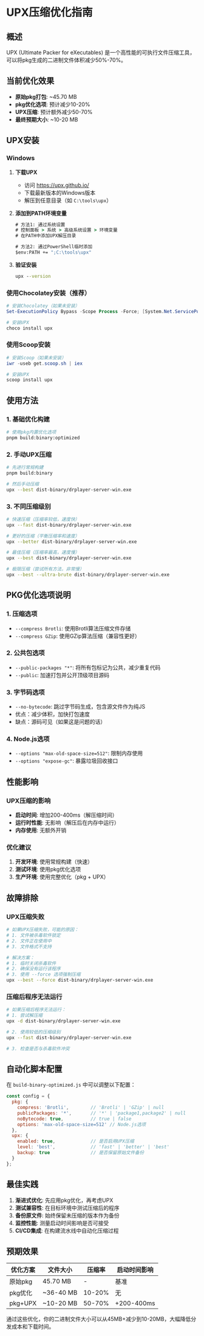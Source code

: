 # UPX压缩优化指南

## 概述

UPX (Ultimate Packer for eXecutables) 是一个高性能的可执行文件压缩工具，可以将pkg生成的二进制文件体积减少50%-70%。

## 当前优化效果

- **原始pkg打包**: ~45.70 MB
- **pkg优化选项**: 预计减少10-20%
- **UPX压缩**: 预计额外减少50-70%
- **最终预期大小**: ~10-20 MB

## UPX安装

### Windows

1. **下载UPX**
   - 访问 https://upx.github.io/
   - 下载最新版本的Windows版本
   - 解压到任意目录（如 `C:\tools\upx`）

2. **添加到PATH环境变量**
   ```cmd
   # 方法1: 通过系统设置
   # 控制面板 > 系统 > 高级系统设置 > 环境变量
   # 在PATH中添加UPX解压目录
   
   # 方法2: 通过PowerShell临时添加
   $env:PATH += ";C:\tools\upx"
   ```

3. **验证安装**
   ```cmd
   upx --version
   ```

### 使用Chocolatey安装（推荐）

```powershell
# 安装Chocolatey（如果未安装）
Set-ExecutionPolicy Bypass -Scope Process -Force; [System.Net.ServicePointManager]::SecurityProtocol = [System.Net.ServicePointManager]::SecurityProtocol -bor 3072; iex ((New-Object System.Net.WebClient).DownloadString('https://community.chocolatey.org/install.ps1'))

# 安装UPX
choco install upx
```

### 使用Scoop安装

```powershell
# 安装Scoop（如果未安装）
iwr -useb get.scoop.sh | iex

# 安装UPX
scoop install upx
```

## 使用方法

### 1. 基础优化构建

```bash
# 使用pkg内置优化选项
pnpm build:binary:optimized
```

### 2. 手动UPX压缩

```bash
# 先进行常规构建
pnpm build:binary

# 然后手动压缩
upx --best dist-binary/drplayer-server-win.exe
```

### 3. 不同压缩级别

```bash
# 快速压缩（压缩率较低，速度快）
upx --fast dist-binary/drplayer-server-win.exe

# 更好的压缩（平衡压缩率和速度）
upx --better dist-binary/drplayer-server-win.exe

# 最佳压缩（压缩率最高，速度慢）
upx --best dist-binary/drplayer-server-win.exe

# 极限压缩（尝试所有方法，非常慢）
upx --best --ultra-brute dist-binary/drplayer-server-win.exe
```

## PKG优化选项说明

### 1. 压缩选项
- `--compress Brotli`: 使用Brotli算法压缩文件存储
- `--compress GZip`: 使用GZip算法压缩（兼容性更好）

### 2. 公共包选项
- `--public-packages "*"`: 将所有包标记为公共，减少重复代码
- `--public`: 加速打包并公开顶级项目源码

### 3. 字节码选项
- `--no-bytecode`: 跳过字节码生成，包含源文件作为纯JS
- 优点：减少体积，加快打包速度
- 缺点：源码可见（如果这是问题的话）

### 4. Node.js选项
- `--options "max-old-space-size=512"`: 限制内存使用
- `--options "expose-gc"`: 暴露垃圾回收接口

## 性能影响

### UPX压缩的影响
- **启动时间**: 增加200-400ms（解压缩时间）
- **运行时性能**: 无影响（解压后在内存中运行）
- **内存使用**: 无额外开销

### 优化建议
1. **开发环境**: 使用常规构建（快速）
2. **测试环境**: 使用pkg优化选项
3. **生产环境**: 使用完整优化（pkg + UPX）

## 故障排除

### UPX压缩失败
```bash
# 如果UPX压缩失败，可能的原因：
# 1. 文件被杀毒软件锁定
# 2. 文件正在使用中
# 3. 文件格式不支持

# 解决方案：
# 1. 临时关闭杀毒软件
# 2. 确保没有运行该程序
# 3. 使用 --force 选项强制压缩
upx --best --force dist-binary/drplayer-server-win.exe
```

### 压缩后程序无法运行
```bash
# 如果压缩后程序无法运行：
# 1. 尝试解压缩
upx -d dist-binary/drplayer-server-win.exe

# 2. 使用较低的压缩级别
upx --fast dist-binary/drplayer-server-win.exe

# 3. 检查是否与杀毒软件冲突
```

## 自动化脚本配置

在 `build-binary-optimized.js` 中可以调整以下配置：

```javascript
const config = {
  pkg: {
    compress: 'Brotli',        // 'Brotli' | 'GZip' | null
    publicPackages: '*',       // '*' | 'package1,package2' | null
    noBytecode: true,          // true | false
    options: 'max-old-space-size=512' // Node.js选项
  },
  upx: {
    enabled: true,             // 是否启用UPX压缩
    level: 'best',             // 'fast' | 'better' | 'best'
    backup: true               // 是否保留原始文件备份
  }
};
```

## 最佳实践

1. **渐进式优化**: 先应用pkg优化，再考虑UPX
2. **测试兼容性**: 在目标环境中测试压缩后的程序
3. **备份原文件**: 始终保留未压缩的版本作为备份
4. **监控性能**: 测量启动时间影响是否可接受
5. **CI/CD集成**: 在构建流水线中自动化压缩过程

## 预期效果

| 优化方案 | 文件大小 | 压缩率 | 启动时间影响 |
|---------|---------|--------|-------------|
| 原始pkg | 45.70 MB | - | 基准 |
| pkg优化 | ~36-40 MB | 10-20% | 无 |
| pkg+UPX | ~10-20 MB | 50-70% | +200-400ms |

通过这些优化，你的二进制文件大小可以从45MB+减少到10-20MB，大幅降低分发成本和下载时间。